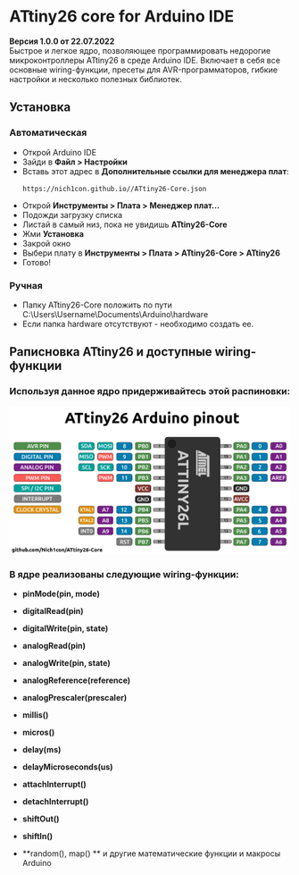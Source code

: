# ATtiny26 core for Arduino IDE
 **Версия 1.0.0 от 22.07.2022**  
 Быстрое и легкое ядро, позволяющее программировать недорогие микроконтроллеры ATtiny26 в среде Arduino IDE.
 Включает в себя все основные wiring-функции, пресеты для AVR-программаторов, гибкие настройки и несколько полезных библиотек.
 
## Установка
### Автоматическая
- Открой Arduino IDE
- Зайди в **Файл > Настройки**
- Вставь этот адрес в **Дополнительные ссылки для менеджера плат**:
    ```
    https://nich1con.github.io//ATtiny26-Core.json
    ``` 
- Открой **Инструменты > Плата > Менеджер плат...**
- Подожди загрузку списка
- Листай в самый низ, пока не увидишь **ATtiny26-Core**
- Жми **Установка**
- Закрой окно
- Выбери плату в **Инструменты > Плата > ATtiny26-Core > ATtiny26**
- Готово!

### Ручная
- Папку ATtiny26-Core положить по пути C:\Users\Username\Documents\Arduino\hardware 
- Если папка hardware отсутствуют - необходимо создать ее.

## Раписновка ATtiny26 и доступные wiring-функции
### Используя данное ядро придерживайтесь этой распиновки:
![CORE_PINOUT](https://github.com/Nich1con/ATtiny26-Core/blob/main/ATtiny26-pinout.png)
### В ядре реализованы следующие wiring-функции:
- **pinMode(pin, mode)**
- **digitalRead(pin)**
- **digitalWrite(pin, state)**
- **analogRead(pin)**
- **analogWrite(pin, state)**
- **analogReference(reference)**
- **analogPrescaler(prescaler)**

- **millis()**
- **micros()**
- **delay(ms)**
- **delayMicroseconds(us)**

- **attachInterrupt()**
- **detachInterrupt()**
- **shiftOut()**
- **shiftIn()**

- **random(), map() ** и другие математические функции и макросы Arduino